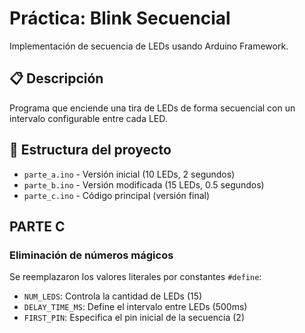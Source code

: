 # Práctica: Blink Secuencial

Implementación de secuencia de LEDs usando Arduino Framework.

## 📋 Descripción

Programa que enciende una tira de LEDs de forma secuencial con un intervalo configurable entre cada LED.

## 📁 Estructura del proyecto

- `parte_a.ino` - Versión inicial (10 LEDs, 2 segundos)
- `parte_b.ino` - Versión modificada (15 LEDs, 0.5 segundos)
- `parte_c.ino` - Código principal (versión final)

## PARTE C  

### Eliminación de números mágicos

Se reemplazaron los valores literales por constantes `#define`:

- `NUM_LEDS`: Controla la cantidad de LEDs (15)
- `DELAY_TIME_MS`: Define el intervalo entre LEDs (500ms)
- `FIRST_PIN`: Especifica el pin inicial de la secuencia (2)
